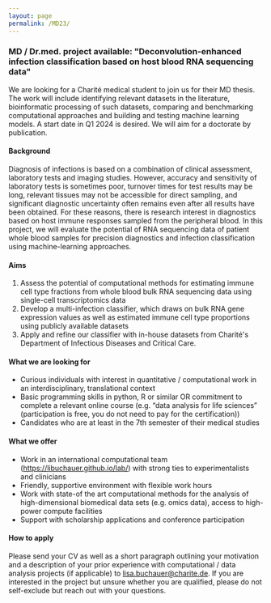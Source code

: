 ```yaml
---
layout: page
permalink: /MD23/
---
```


### MD / Dr.med. project available: "Deconvolution-enhanced infection classification based on host blood RNA sequencing data"

We are looking for a Charité medical student to join us for their MD thesis. The work will include identifying relevant datasets in the literature, bioinformatic processing of such datasets, comparing and benchmarking computational approaches and building and testing machine learning models. A start date in Q1 2024 is desired. We will aim for a doctorate by publication.

#### Background
Diagnosis of infections is based on a combination of clinical assessment, laboratory tests and imaging studies. However, accuracy and sensitivity of laboratory tests is sometimes poor, turnover times for test results may be long, relevant tissues may not be accessible for direct sampling, and significant diagnostic uncertainty often remains even after all results have been obtained. For these reasons, there is research interest in diagnostics based on host immune responses sampled from the peripheral blood.
In this project, we will evaluate the potential of RNA sequencing data of patient whole blood samples for precision diagnostics and infection classification using machine-learning approaches.

#### Aims
1.	Assess the potential of computational methods for estimating immune cell type fractions from whole blood bulk RNA sequencing data using single-cell transcriptomics data
2.	Develop a multi-infection classifier, which draws on bulk RNA gene expression values as well as estimated immune cell type proportions using publicly available datasets
3.	Apply and refine our classifier with in-house datasets from Charité's Department of Infectious Diseases and Critical Care.

#### What we are looking for
-	Curious individuals with interest in quantitative / computational work in an interdisciplinary, translational context
-	Basic programming skills in python, R or similar OR commitment to complete a relevant online course (e.g. “data analysis for life sciences” (participation is free, you do not need to pay for the certification))
-	Candidates who are at least in the 7th semester of their medical studies

#### What we offer
-	Work in an international computational team (https://libuchauer.github.io/lab/) with strong ties to experimentalists and clinicians
-	Friendly, supportive environment with flexible work hours
-	Work with state-of the art computational methods for the analysis of high-dimensional biomedical data sets (e.g. omics data), access to high-power compute facilities
-	Support with scholarship applications and conference participation

#### How to apply
Please send your CV as well as a short paragraph outlining your motivation and a description of your prior experience with computational / data analysis projects (if applicable) to lisa.buchauer@charite.de. If you are interested in the project but unsure whether you are qualified, please do not self-exclude but reach out with your questions.





